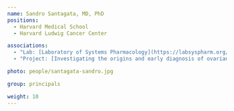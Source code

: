 ```yaml
---
name: Sandro Santagata, MD, PhD
positions:
  - Harvard Medical School
  - Harvard Ludwig Cancer Center

associations:
  - "Lab: [Laboratory of Systems Pharmacology](https://labsyspharm.org/)"
  - "Project: [Investigating the origins and early diagnosis of ovarian cancer](atlas-datasets/investigating-the-origins-and-early-diagnosis-of-ovarian-cancer)"

photo: people/santagata-sandro.jpg

group: principals

weight: 10
---
```

